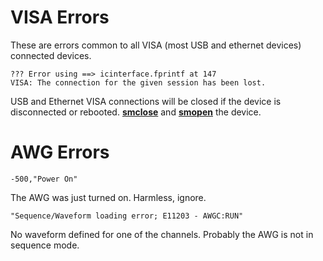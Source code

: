 


# VISA Errors #
These are errors common to all VISA (most USB and ethernet devices)
connected devices.

```
??? Error using ==> icinterface.fprintf at 147
VISA: The connection for the given session has been lost.
```

USB and Ethernet VISA connections will be closed if the device is disconnected or rebooted.  **[smclose](smclose.md)** and **[smopen](smopen.md)** the device.

# AWG Errors #
```
-500,"Power On"
```

The AWG was just turned on.  Harmless, ignore.

```
"Sequence/Waveform loading error; E11203 - AWGC:RUN"
```
No waveform defined for one of the channels.  Probably the AWG is not in sequence mode.